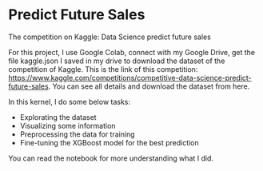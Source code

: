 # Predict Future Sales
The competition on Kaggle:  Data Science predict future sales

For this project, I use Google Colab, connect with my Google Drive, get the file kaggle.json I saved in my drive to download the dataset of the competition of Kaggle. This is the link of this competition: https://www.kaggle.com/competitions/competitive-data-science-predict-future-sales. You can see all details and download the dataset from here.

In this kernel, I do some below tasks:
- Explorating the dataset
- Visualizing some information
- Preprocessing the data for training
- Fine-tuning the XGBoost model for the best prediction

You can read the notebook for more understanding what I did. 
